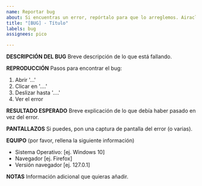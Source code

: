 ```yaml
---
name: Reportar bug
about: Si encuentras un error, repórtalo para que lo arreglemos. Airacloud no debe tener errores.
title: "[BUG] - Título"
labels: bug
assignees: pico

---
```


**DESCRIPCIÓN DEL BUG**
Breve descripción de lo que está fallando.

**REPRODUCCIÓN**
Pasos para encontrar el bug:
1. Abrir '...'
2. Clicar en '....'
3. Deslizar hasta '....'
4. Ver el error

**RESULTADO ESPERADO**
Breve explicación de lo que debía haber pasado en vez del error.

**PANTALLAZOS**
Si puedes, pon una captura de pantalla del error (o varias).

**EQUIPO** (por favor, rellena la siguiente información)
 - Sistema Operativo: [ej. Windows 10]
 - Navegador [ej. Firefox]
 - Versión navegador [ej. 127.0.1]

**NOTAS**
Información adicional que quieras añadir.

